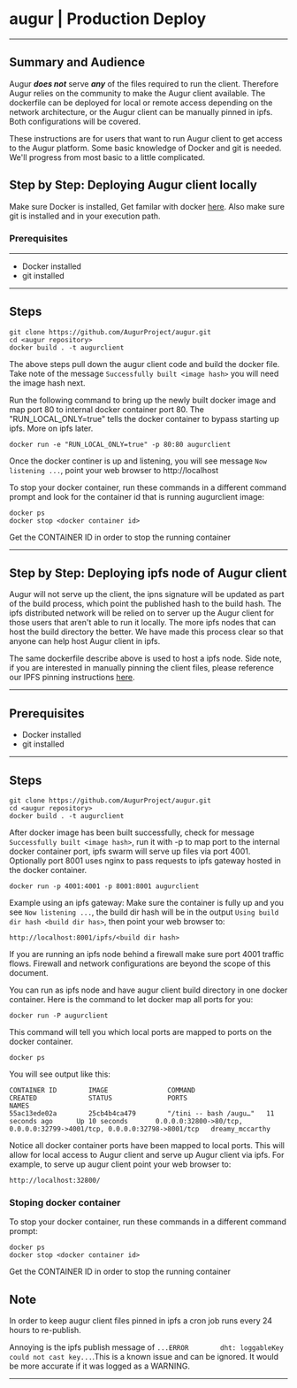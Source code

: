 # augur | Production Deploy

---
## Summary and Audience

Augur **_does not_** serve **_any_** of the files required to run the client. Therefore Augur relies on the community to make the Augur client available. The dockerfile can be deployed for local or remote access depending on the network architecture, or the Augur client can be manually pinned in ipfs. Both configurations will be covered.

These instructions are for users that want to run Augur client to get access to the Augur platform. Some basic knowledge of Docker and git is needed. We'll progress from most basic to a little complicated.

## Step by Step: Deploying Augur client locally

Make sure Docker is installed, Get familar with docker [here](https://docs.docker.com/docker-hub/official_repos/).
Also make sure git is installed and in your execution path.

### Prerequisites
---
* Docker installed
* git installed
---
## Steps

    git clone https://github.com/AugurProject/augur.git
    cd <augur repository>
    docker build . -t augurclient

The above steps pull down the augur client code and build the docker file. Take note of the message `Successfully built <image hash>` you will need the image hash next.

Run the following command to bring up the newly built docker image and map port 80 to internal docker container port 80. The "RUN_LOCAL_ONLY=true" tells the docker container to bypass starting up ipfs. More on ipfs later.

    docker run -e "RUN_LOCAL_ONLY=true" -p 80:80 augurclient 

Once the docker continer is up and listening, you will see message `Now listening ...`, point your web browser to http://localhost

To stop your docker container, run these commands in a different command prompt and look for the container id that is running augurclient image:

    docker ps
    docker stop <docker container id>

Get the CONTAINER ID in order to stop the running container

---


## Step by Step: Deploying ipfs node of Augur client

Augur will not serve up the client, the ipns signature will be updated as part of the build process, which point the published hash to the build hash. The ipfs distributed network will be relied on to server up the Augur client for those users that aren't able to run it locally. The more ipfs nodes that can host the build directory the better. We have made this process clear so that anyone can help host Augur client in ipfs.

The same dockerfile describe above is used to host a ipfs node. Side note, if you are interested in manually pinning the client files, please reference our IPFS pinning instructions [here](./ipfs-configuration.md).

---

## Prerequisites

* Docker installed
* git installed

---

## Steps

    git clone https://github.com/AugurProject/augur.git
    cd <augur repository>
    docker build . -t augurclient

After docker image has been built successfully, check for message `Successfully built <image hash>`, run it with -p to map port to the internal docker container port, ipfs swarm will serve up files via port 4001. Optionally port 8001 uses nginx to pass requests to ipfs gateway hosted in the docker container. 

    docker run -p 4001:4001 -p 8001:8001 augurclient

Example using an ipfs gateway: Make sure the container is fully up and you see `Now listening ...`, the build dir hash will be in the output `Using build dir hash <build dir has>`, then point your web browser to:

    http://localhost:8001/ipfs/<build dir hash>

If you are running an ipfs node behind a firewall make sure port 4001 traffic flows. Firewall and network configurations are beyond the scope of this document.

You can run as ipfs node and have augur client build directory in one docker container. Here is the command to let docker map all ports for you:

    docker run -P augurclient

This command will tell you which local ports are mapped to ports on the docker container.

    docker ps

You will see output like this:

    CONTAINER ID        IMAGE               COMMAND                  CREATED             STATUS              PORTS                                                                     NAMES
    55ac13ede02a        25cb4b4ca479        "/tini -- bash /augu…"   11 seconds ago      Up 10 seconds       0.0.0.0:32800->80/tcp, 0.0.0.0:32799->4001/tcp, 0.0.0.0:32798->8001/tcp   dreamy_mccarthy

Notice all docker container ports have been mapped to local ports. This will allow for local access to Augur client and serve up Augur client via ipfs. For example, to serve up augur client point your web browser to:

    http://localhost:32800/

### Stoping docker container
To stop your docker container, run these commands in a different command prompt:

    docker ps
    docker stop <docker container id>

Get the CONTAINER ID in order to stop the running container

## Note

In order to keep augur client files pinned in ipfs a cron job runs every 24 hours to re-publish. 

Annoying is the ipfs publish message of `...ERROR        dht: loggableKey could not cast key...`.This is a known issue and can be ignored. It would be more accurate if it was logged as a WARNING.

---
